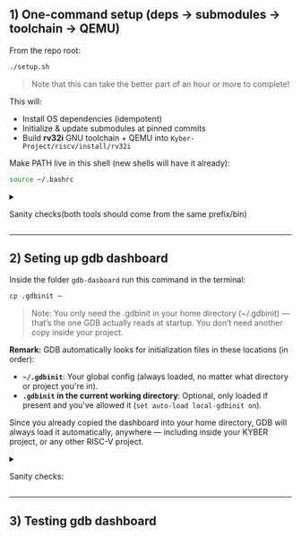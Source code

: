 ## 1) One-command setup (deps → submodules → toolchain → QEMU)

From the repo root:

```bash
./setup.sh
```

> Note that this can take the better part of an hour or more to complete!

This will:

* Install OS dependencies (idempotent)
* Initialize & update submodules at pinned commits
* Build **rv32i** GNU toolchain + QEMU into `Kyber-Project/riscv/install/rv32i`

Make PATH live in this shell (new shells will have it already):

```bash
source ~/.bashrc
```

<details>
  
<summary>
  
Sanity checks(both tools should come from the same prefix/bin)

</summary>

```bash
which riscv32-unknown-elf-gcc
```

Output:

```bash
/home/catalin-ubuntu/Desktop/Kyber-Project/riscv/install/rv32i/bin/riscv32-unknown-elf-gcc
```
---
```bash
which qemu-system-riscv32
```

Output:

```bash
/home/catalin-ubuntu/Desktop/Kyber-Project/riscv/install/rv32i/bin/qemu-system-riscv32
```
---
```bash
riscv32-unknown-elf-gcc --version
```

Output:

```bash
riscv32-unknown-elf-gcc (g1b306039ac4) 15.1.0
Copyright (C) 2025 Free Software Foundation, Inc.
This is free software; see the source for copying conditions.  There is NO
warranty; not even for MERCHANTABILITY or FITNESS FOR A PARTICULAR PURPOSE.
```
---
```bash
qemu-system-riscv32 --version
```

Output:

```bash
QEMU emulator version 10.1.0 (v10.1.0-60-g562020faa2)
Copyright (c) 2003-2025 Fabrice Bellard and the QEMU Project developers
```
---
```bash
qemu-system-riscv32 -machine help
```

Output:

```bash
Supported machines are:
none                 empty machine
opentitan            RISC-V Board compatible with OpenTitan
sifive_e             RISC-V Board compatible with SiFive E SDK
sifive_u             RISC-V Board compatible with SiFive U SDK
spike                RISC-V Spike board (default)
virt                 RISC-V VirtIO board
```

</details>

---

## 2) Seting up gdb dashboard

Inside the folder `gdb-dasboard` run this command in the terminal:

```bash
cp .gdbinit ~
```

> Note: You only need the .gdbinit in your home directory (~/.gdbinit) — that’s the one GDB actually reads at startup. You don’t need another copy inside your project.

**Remark:** GDB automatically looks for initialization files in these locations (in order):

* **`~/.gdbinit`**: Your global config (always loaded, no matter what directory or project you're in).
* **`.gdbinit` in the current working directory**: Optional, only loaded if present and you've allowed it (`set auto-load local-gdbinit on`).

Since you already copied the dashboard into your home directory, GDB will always load it automatically, anywhere — including inside your KYBER project, or any other RISC-V project.

<details>
  
<summary>
  
Sanity checks:

</summary>

```bash
echo ~/.gdbinit
```

Output:

```bash
/home/catalin-ubuntu/.gdbinit
```

</details>

---

## 3) Testing gdb dashboard


</details>
